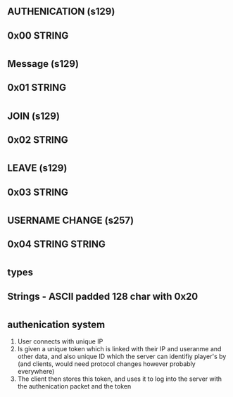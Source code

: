 ## AUTHENICATION (s129)
## 0x00 STRING
#
## Message (s129)
## 0x01 STRING
#
## JOIN (s129)
## 0x02 STRING
#
## LEAVE (s129)
## 0x03 STRING
#
## USERNAME CHANGE (s257)
## 0x04 STRING STRING
#
## types
## Strings - ASCII padded 128 char with 0x20
#

## authenication system
1. User connects with unique IP
2. Is given a unique token which is linked with their IP and useranme
and other data, and also unique ID which the server can identifiy player's by (and clients, would need protocol changes however probably everywhere)
3. The client then stores this token, and uses it to log into the server with the authenication packet and the token

